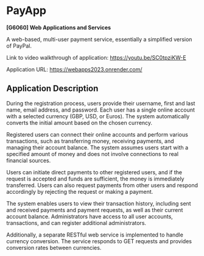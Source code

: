 # PayApp

**[G6060] Web Applications and Services**

A web-based, multi-user payment service, essentially a simplified version of PayPal. 

Link to video walkthrough of application: https://youtu.be/SC0tpziKW-E 

Application URL: https://webapps2023.onrender.com/

## Application Description
During the registration process, users provide their username, first and last name, email address, and password. Each user has a single online account with a selected currency (GBP, USD, or Euros). The system automatically converts the initial amount based on the chosen currency.

Registered users can connect their online accounts and perform various transactions, such as transferring money, receiving payments, and managing their account balance. The system assumes users start with a specified amount of money and does not involve connections to real financial sources.

Users can initiate direct payments to other registered users, and if the request is accepted and funds are sufficient, the money is immediately transferred. Users can also request payments from other users and respond accordingly by rejecting the request or making a payment.

The system enables users to view their transaction history, including sent and received payments and payment requests, as well as their current account balance. Administrators have access to all user accounts, transactions, and can register additional administrators.

Additionally, a separate RESTful web service is implemented to handle currency conversion. The service responds to GET requests and provides conversion rates between currencies.
